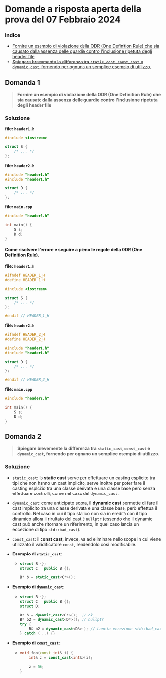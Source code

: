 # Domande a risposta aperta della prova del 07 Febbraio 2024

### Indice

- [Fornire un esempio di violazione della ODR (One Definition Rule) che sia causato dalla assenza delle guardie contro l'inclusione ripetuta degli header file](#domanda-1)
- [Spiegare brevemente la differenza tra `static_cast`, `const_cast` e `dynamic_cast`, fornendo per ognuno un semplice esempio di utilizzo.](#domanda-2)

## Domanda 1

> **Fornire un esempio di violazione della ODR (One Definition Rule) che sia causato dalla assenza delle guardie contro l'inclusione ripetuta degli header file**

### Soluzione

**file: `header1.h`**
```cpp
#include <iostream>

struct S {
    /* ... */
};
```

**file: `header2.h`**
```cpp
#include "header1.h"
#include "header1.h"

struct D {
    /* ... */
};
```

**file: `main.cpp`**
```cpp
#include "header2.h"

int main() {
    S s;
    D d;
}
```

#### Come risolvere l'errore e seguire a pieno le regole della ODR (One Definition Rule).

**file: `header1.h`**
```cpp
#ifndef HEADER_1_H
#define HEADER_1_H

#include <iostream>

struct S {
    /* ... */
};

#endif // HEADER_1_H
```

**file: `header2.h`**
```cpp
#ifndef HEADER_2_H
#define HEADER_2_H

#include "header1.h"
#include "header1.h"

struct D {
    /* ... */
};

#endif // HEADER_2_H
```

**file: `main.cpp`**
```cpp
#include "header2.h"

int main() {
    S s;
    D d;
}
```

## Domanda 2

> **Spiegare brevemente la differenza tra `static_cast`, `const_cast` e `dynamic_cast`, fornendo per ognuno un semplice esempio di utilizzo.**

### Soluzione

- `static_cast`: lo **static cast** serve per effettuare un casting esplicito tra tipi che non hanno un cast implicito, serve inoltre per poter fare il casting esplcitio tra una classe derivata e una classe base però senza effettuare controlli, come nel caso del `dynamic_cast`.
- `dynamic_cast`: come anticipato sopra, il **dynamic cast** permette di fare il cast implicito tra una classe derivata e una classe base, però effettua il controllo. Nel caso in cui il tipo statico non sia in eredità con il tipo dinamico allora il rirultato del cast è `nullptr` (essendo che il dynamic cast può anche ritornare un riferimento, in quel caso lancia un eccezione di tipo `std::bad_cast`).
- `const_cast`: il **const cast**, invece, va ad eliminare nello scope in cui viene utilizzato il validificatore `const`, rendendolo così modificabile.

- **Esempio di `static_cast`**:
    -   ```cpp
        struct B {};
        struct C : public B {};

        B* b = static_cast<C*>();
        ```
- **Esempio di `dynamic_cast`**:
    -   ```cpp
        struct B {};
        struct C : public B {};
        struct D;

        B* b = dynamic_cast<C*>();  // ok
        B* b2 = dynamic_cast<D*>(); // nullptr
        try {
            B& b2 = dynamic_cast<D&>(); // Lancia eccezione std::bad_cast
        } catch (...) {}
        ```
- **Esempio di `const_cast`**:
    -   ```cpp
        void foo(const int& i) {
            int& z = const_cast<int&>(i);

            z = 56;
        }
        ```
    